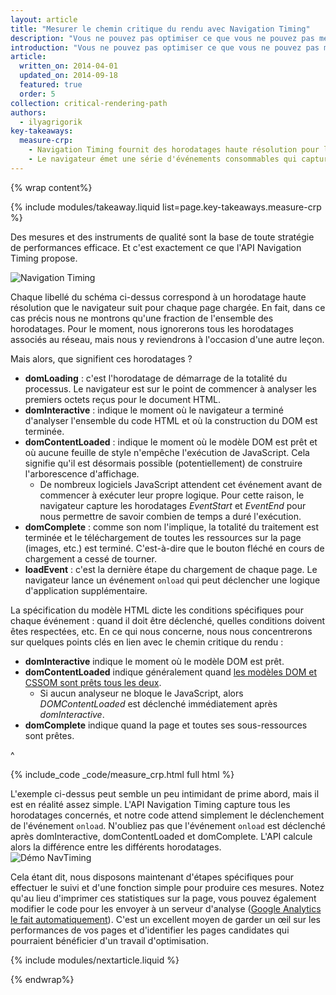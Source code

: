 ```yaml
---
layout: article
title: "Mesurer le chemin critique du rendu avec Navigation Timing"
description: "Vous ne pouvez pas optimiser ce que vous ne pouvez pas mesurer. Heureusement, l'API Navigation Timing offre tous les outils nécessaires pour mesurer chaque étape du chemin critique du rendu."
introduction: "Vous ne pouvez pas optimiser ce que vous ne pouvez pas mesurer. Heureusement, l'API Navigation Timing offre tous les outils nécessaires pour mesurer chaque étape du chemin critique du rendu."
article:
  written_on: 2014-04-01
  updated_on: 2014-09-18
  featured: true
  order: 5
collection: critical-rendering-path
authors:
  - ilyagrigorik
key-takeaways:
  measure-crp:
    - Navigation Timing fournit des horodatages haute résolution pour la mesure du chemin critique du rendu.
    - Le navigateur émet une série d'événements consommables qui capturent les différentes étapes du chemin critique du rendu.
---
```

{% wrap content%}

<style>
  img, video, object {
    max-width: 100%;
  }

  img.center {
    display: block;
    margin-left: auto;
    margin-right: auto;
  }
</style>

{% include modules/takeaway.liquid list=page.key-takeaways.measure-crp %}

Des mesures et des instruments de qualité sont la base de toute stratégie de performances efficace. Et c'est exactement ce que l'API Navigation Timing propose.

<img src="images/dom-navtiming.png" class="center" alt="Navigation Timing">

Chaque libellé du schéma ci-dessus correspond à un horodatage haute résolution que le navigateur suit pour chaque page chargée. En fait, dans ce cas précis nous ne montrons qu'une fraction de l'ensemble des horodatages. Pour le moment, nous ignorerons tous les horodatages associés au réseau, mais nous y reviendrons à l'occasion d'une autre leçon.

Mais alors, que signifient ces horodatages ?

* **domLoading** : c'est l'horodatage de démarrage de la totalité du processus. Le navigateur est sur le point de commencer à analyser les premiers octets reçus pour le document
 HTML.
* **domInteractive** : indique le moment où le navigateur a terminé d'analyser l'ensemble du code HTML et où la construction du DOM est terminée.
* **domContentLoaded** : indique le moment où le modèle DOM est prêt et où aucune feuille de style n'empêche l'exécution de JavaScript. Cela signifie qu'il est désormais possible (potentiellement) de construire l'arborescence d'affichage.
    * De nombreux logiciels JavaScript attendent cet événement avant de commencer à exécuter leur propre logique. Pour cette raison, le navigateur capture les horodatages _EventStart_ et _EventEnd_ pour nous permettre de savoir combien de temps a duré l'exécution.
* **domComplete** : comme son nom l'implique, la totalité du traitement est terminée et le téléchargement de toutes les ressources sur la page (images, etc.) est terminé. C'est-à-dire que le bouton fléché en cours de chargement a cessé de tourner.
* **loadEvent** : c'est la dernière étape du chargement de chaque page. Le navigateur lance un événement `onload` qui peut déclencher une logique d'application supplémentaire.

La spécification du modèle HTML dicte les conditions spécifiques pour chaque événement : quand il doit être déclenché, quelles conditions doivent êtes respectées, etc. En ce qui nous concerne, nous nous concentrerons sur quelques points clés en lien avec le chemin critique du rendu :

* **domInteractive** indique le moment où le modèle DOM est prêt.
* **domContentLoaded** indique généralement quand [les modèles DOM et CSSOM sont prêts tous les deux](http://calendar.perfplanet.com/2012/deciphering-the-critical-rendering-path/).
    * Si aucun analyseur ne bloque le JavaScript, alors _DOMContentLoaded_ est déclenché immédiatement après _domInteractive_.
* **domComplete** indique quand la page et toutes ses sous-ressources sont prêtes.

^

{% include_code _code/measure_crp.html full html %}

L'exemple ci-dessus peut semble un peu intimidant de prime abord, mais il est en réalité assez simple. L'API Navigation Timing capture tous les horodatages concernés, et notre code attend simplement le déclenchement de l'événement `onload`. N'oubliez pas que l'événement `onload` est déclenché après domInteractive, domContentLoaded et domComplete. L'API calcule alors la différence entre les différents horodatages.
<img src="images/device-navtiming-small.png" class="center" alt="Démo NavTiming">

Cela étant dit, nous disposons maintenant d'étapes spécifiques pour effectuer le suivi et d'une fonction simple pour produire ces mesures. Notez qu'au lieu d'imprimer ces statistiques sur la page, vous pouvez également modifier le code pour les envoyer à un serveur d'analyse ([Google Analytics le fait automatiquement](https://support.google.com/analytics/answer/1205784?hl=fr)). C'est un excellent moyen de garder un œil sur les performances de vos pages et d'identifier les pages candidates qui pourraient bénéficier d'un travail d'optimisation.

{% include modules/nextarticle.liquid %}

{% endwrap%}

